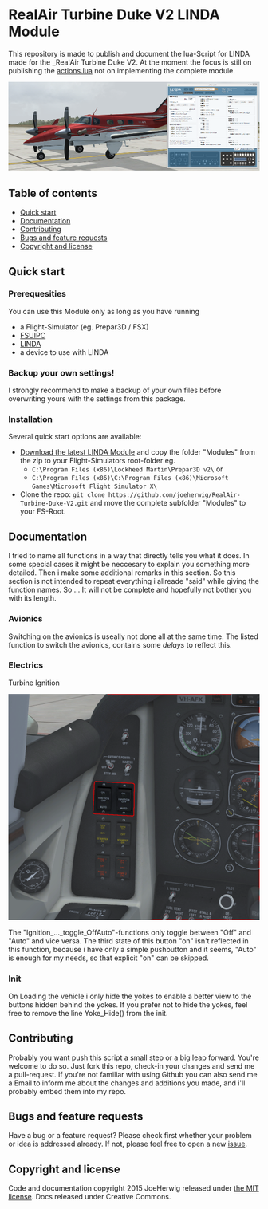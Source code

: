 # RealAir Turbine Duke V2 LINDA Module

This repository is made to publish and document the lua-Script for LINDA made for the _RealAir Turbine Duke V2. 
At the moment the focus is still on publishing the [actions.lua](Modules/linda/aircrafts/RealAir%20Duke%20Turbine%20V2/actions.lua) not on implementing the complete module.

![ScreenShot](/img/Title.png)

## Table of contents
* [Quick start](#quick-start)
* [Documentation](#documentation)
* [Contributing](#contributing)
* [Bugs and feature requests](#bugs-and-feature-requests)
* [Copyright and license](#Copyright-and-license)

## Quick start
### Prerequesities
You can use this Module only as long as you have running
* a Flight-Simulator (eg. Prepar3D / FSX) 
* [FSUIPC](http://www.schiratti.com/dowson.html) 
* [LINDA](http://www.fs-linda.com/)
* a device to use with LINDA 

### Backup your own settings!
I strongly recommend to make a backup of your own files before overwriting yours with the settings from this package.

### Installation
Several quick start options are available:
* [Download the latest LINDA Module](https://github.com/joeherwig/RealAir-Turbine-Duke-V2-LUA/archive/master.zip) and copy the folder "Modules" from the zip to your Flight-Simulators root-folder eg. 
  * `C:\Program Files (x86)\Lockheed Martin\Prepar3D v2\` or 
  * `C:\Program Files (x86)\C:\Program Files (x86)\Microsoft Games\Microsoft Flight Simulator X\`
* Clone the repo: `git clone https://github.com/joeherwig/RealAir-Turbine-Duke-V2.git` and move the complete subfolder "Modules" to your FS-Root.

## Documentation
I tried to name all functions in a way that directly tells you what it does.
In some special cases it might be neccesary to explain you something more detailed. Then i make some additional remarks in this section. So this section is not intended to repeat everything i allreade "said" while giving the function names. So ... It will not be complete and hopefully not bother you with its length.

### Avionics
Switching on the avionics is useally not done all at the same time. The listed function to switch the avionics, contains some *delays* to reflect this.

### Electrics
Turbine Ignition

![Turbine Ignition](/img/TurbineIgnition.png)

The "Ignition_..._toggle_OffAuto"-functions only toggle between "Off" and "Auto" and vice versa. The third state of this button "on" isn't reflected in this function, because i have only a simple pushbutton and it seems, "Auto" is enough for my needs, so that explicit "on" can be skipped.

### Init
On Loading the vehicle i only hide the yokes to enable a better view to the buttons hidden behind the yokes. If you prefer not to hide the yokes, feel free to remove the line Yoke_Hide() from the init.

## Contributing

Probably you want push this script a small step or a big leap forward. You're welcome to do so. Just fork this repo, check-in your changes and send me a pull-request.
If you're not familiar with using Github you can also send me a Email to inform me about the changes and additions you made, and i'll probably embed them into my repo.

## Bugs and feature requests

Have a bug or a feature request? Please check first whether your problem or idea is addressed already. If not, please feel free to open a new [issue](https://github.com/joeherwig/RealAir-Turbine-Duke-V2-LUA/issues).

## Copyright and license

Code and documentation copyright 2015 JoeHerwig released under [the MIT license](LICENSE). Docs released under Creative Commons.
